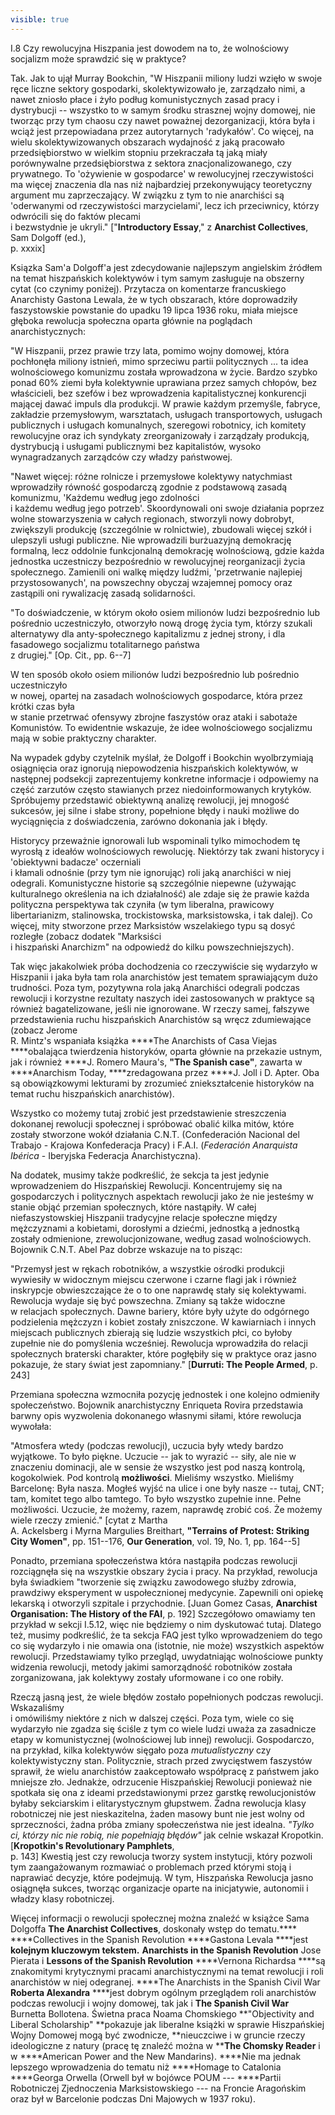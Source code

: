```yaml
---
visible: true
---
```


I.8 Czy rewolucyjna Hiszpania jest dowodem na to, że wolnościowy
socjalizm może sprawdzić się w praktyce?

Tak. Jak to ujął Murray Bookchin, \"W Hiszpanii miliony ludzi wzięło w
swoje ręce liczne sektory gospodarki, skolektywizowało je, zarządzało
nimi, a nawet zniosło płace i żyło podług komunistycznych zasad pracy i
dystrybucji -- wszystko to w samym środku strasznej wojny domowej, nie
tworząc przy tym chaosu czy nawet poważnej dezorganizacji, która była i
wciąż jest przepowiadana przez autorytarnych \'radykałów\'. Co więcej,
na wielu skolektywizowanych obszarach wydajność z jaką pracowało
przedsiębiorstwo w wielkim stopniu przekraczała tą jaką miały
porównywalne przedsiębiorstwa z sektora znacjonalizowanego, czy
prywatnego. To \'ożywienie w gospodarce\' w rewolucyjnej rzeczywistości
ma więcej znaczenia dla nas niż najbardziej przekonywujący teoretyczny
argument mu zaprzeczający. W związku z tym to nie anarchiści są
\'oderwanymi od rzeczywistości marzycielami\', lecz ich przeciwnicy,
którzy odwrócili się do faktów plecami\
i bezwstydnie je ukryli.\" \[\"**Introductory Essay**,\" z ****Anarchist
Collectives****, Sam Dolgoff (ed.),\
p. xxxix\]

Ksiązka Sam\'a Dolgoff\'a jest zdecydowanie najlepszym angielskim
źródłem na temat hiszpańskich kolektywów i tym samym zasługuje na
obszerny cytat (co czynimy poniżej). Przytacza on komentarze
francuskiego Anarchisty Gastona Lewala, że w tych obszarach, które
doprowadziły faszystowskie powstanie do upadku 19 lipca 1936 roku, miała
miejsce głęboka rewolucja społeczna oparta głównie na poglądach
anarchistycznych:

\"W Hiszpanii, przez prawie trzy lata, pomimo wojny domowej, która
pochłonęła miliony istnień, mimo sprzeciwu partii politycznych ... ta
idea wolnościowego komunizmu została wprowadzona w życie. Bardzo szybko
ponad 60% ziemi była kolektywnie uprawiana przez samych chłopów, bez
właścicieli, bez szefów i bez wprowadzenia kapitalistycznej konkurencji
mającej dawać impuls dla produkcji. W prawie każdym przemyśle, fabryce,
zakładzie przemysłowym, warsztatach, usługach transportowych, usługach
publicznych i usługach komunalnych, szeregowi robotnicy, ich komitety
rewolucyjne oraz ich syndykaty zreorganizowały i zarządzały produkcją,
dystrybucją i usługami publicznymi bez kapitalistów, wysoko
wynagradzanych zarządców czy władzy państwowej.

\"Nawet więcej: różne rolnicze i przemysłowe kolektywy natychmiast
wprowadziły równość gospodarczą zgodnie z podstawową zasadą komunizmu,
\'Każdemu według jego zdolności\
i każdemu według jego potrzeb\'. Skoordynowali oni swoje działania
poprzez wolne stowarzyszenia w całych regionach, stworzyli nowy
dobrobyt, zwiększyli produkcję (szczególnie w rolnictwie), zbudowali
więcej szkół i ulepszyli usługi publiczne. Nie wprowadzili burżuazyjną
demokrację formalną, lecz oddolnie funkcjonalną demokrację wolnościową,
gdzie każda jednostka uczestniczy bezpośrednio w rewolucyjnej
reorganizacji życia społecznego. Zamienili oni walkę między ludźmi,
\'przetrwanie najlepiej przystosowanych\', na powszechny obyczaj
wzajemnej pomocy oraz zastąpili oni rywalizację zasadą solidarności.

\"To doświadczenie, w którym około osiem milionów ludzi bezpośrednio lub
pośrednio uczestniczyło, otworzyło nową drogę życia tym, którzy szukali
alternatywy dla anty-społecznego kapitalizmu z jednej strony, i dla
fasadowego socjalizmu totalitarnego państwa\
z drugiej.\" \[Op. Cit., pp. 6--7\]

W ten sposób około osiem milionów ludzi bezpośrednio lub pośrednio
uczestniczyło\
w nowej, opartej na zasadach wolnościowych gospodarce, która przez
krótki czas była\
w stanie przetrwać ofensywy zbrojne faszystów oraz ataki i sabotaże
Komunistów. To ewidentnie wskazuje, że idee wolnościowego socjalizmu
mają w sobie praktyczny charakter.

Na wypadek gdyby czytelnik myślał, że Dolgoff i Bookchin wyolbrzymiają
osiągnięcia oraz ignorują niepowodzenia hiszpańskich kolektywów, w
następnej podsekcji zaprezentujemy konkretne informacje i odpowiemy na
część zarzutów często stawianych przez niedoinformowanych krytyków.
Spróbujemy przedstawić obiektywną analizę rewolucji, jej mnogość
sukcesów, jej silne i słabe strony, popełnione błędy i nauki możliwe do
wyciągnięcia z doświadczenia, zarówno dokonania jak i błędy.

Historycy przeważnie ignorowali lub wspominali tylko mimochodem tę
wyrosłą z ideałów wolnościowych rewolucję. Niektórzy tak zwani historycy
i \'obiektywni badacze\' oczerniali\
i kłamali odnośnie (przy tym nie ignorując) roli jaką anarchiści w niej
odegrali. Komunistyczne historie są szczególnie niepewne (używając
kulturalnego określenia na ich działalność) ale zdaje się że prawie
każda polityczna perspektywa tak czyniła (w tym liberalna, prawicowy
libertarianizm, stalinowska, trockistowska, marksistowska, i tak dalej).
Co więcej, mity stworzone przez Marksistów wszelakiego typu są dosyć
rozległe (zobacz dodatek \"Marksiści\
i hiszpański Anarchizm\" na odpowiedź do kilku powszechniejszych).

Tak więc jakakolwiek próba dochodzenia co rzeczywiście się wydarzyło w
Hiszpanii i jaka była tam rola anarchistów jest tematem sprawiającym
dużo trudności. Poza tym, pozytywna rola jaką Anarchiści odegrali
podczas rewolucji i korzystne rezultaty naszych idei zastosowanych w
praktyce są również bagatelizowane, jeśli nie ignorowane. W rzeczy
samej, fałszywe przedstawienia ruchu hiszpańskich Anarchistów są wręcz
zdumiewające (zobacz Jerome\
R. Mintz\'s wspaniała książka ****The Anarchists of Casa Viejas
****obalająca twierdzenia historyków, oparta głównie na przekazie
ustnym, jak i również ****J. Romero Maura's, **"The Spanish case"**,
zawarta w ****Anarchism Today, ****zredagowana przez ****J. Joll i D.
Apter. Oba są obowiązkowymi lekturami by zrozumieć zniekształcenie
historyków na temat ruchu hiszpańskich anarchistów).

Wszystko co możemy tutaj zrobić jest przedstawienie streszczenia
dokonanej rewolucji społecznej i spróbować obalić kilka mitów, które
zostały stworzone wokół działania C.N.T. (Confederación Nacional del
Trabajo - Krajowa Konfederacja Pracy) i F.A.I. (*Federación Anarquista
Ibérica* - Iberyjska Federacja Anarchistyczna).

Na dodatek, musimy także podkreślić, że sekcja ta jest jedynie
wprowadzeniem do Hiszpańskiej Rewolucji. Koncentrujemy się na
gospodarczych i politycznych aspektach rewolucji jako że nie jesteśmy w
stanie objąć przemian społecznych, które nastąpiły. W całej
niefaszystowskiej Hiszpanii tradycyjne relacje społeczne między
mężczyznami a kobietami, dorosłymi a dziećmi, jednostką a jednostką
zostały odmienione, zrewolucjonizowane, według zasad wolnościowych.
Bojownik C.N.T. Abel Paz dobrze wskazuje na to pisząc:

\"Przemysł jest w rękach robotników, a wszystkie ośrodki produkcji
wywiesiły w widocznym miejscu czerwone i czarne flagi jak i również
inskrypcje obwieszczające że o to one naprawdę stały się kolektywami.
Rewolucja wydaje się być powszechna. Zmiany są także widoczne\
w relacjach społecznych. Dawne bariery, które były użyte do odgórnego
podzielenia mężczyzn i kobiet zostały zniszczone. W kawiarniach i innych
miejscach publicznych zbierają się ludzie wszystkich płci, co byłoby
zupełnie nie do pomyślenia wcześniej. Rewolucja wprowadziła do relacji
społecznych braterski charakter, które pogłębiły się w praktyce oraz
jasno pokazuje, że stary świat jest zapomniany.\" \[****Durruti: The
People Armed****, p. 243\]

Przemiana społeczna wzmocniła pozycję jednostek i one kolejno odmieniły
społeczeństwo. Bojownik anarchistyczny Enriqueta Rovira przedstawia
barwny opis wyzwolenia dokonanego własnymi siłami, które rewolucja
wywołała:

\"Atmosfera wtedy (podczas rewolucji), uczucia były wtedy bardzo
wyjątkowe. To było piękne. Uczucie -- jak to wyrazić -- siły, ale nie w
znaczeniu dominacji, ale w sensie że wszystko jest pod naszą kontrolą,
kogokolwiek. Pod kontrolą **możliwości**. Mieliśmy wszystko. Mieliśmy
Barcelonę: Była nasza. Mogłeś wyjść na ulice i one były nasze -- tutaj,
CNT; tam, komitet tego albo tamtego. To było wszystko zupełnie inne.
Pełne możliwości. Uczucie, że możemy, razem, naprawdę zrobić coś. Że
możemy wiele rzeczy zmienić.\" \[cytat z Martha\
A. Ackelsberg i Myrna Margulies Breithart, **"Terrains of Protest:
Striking City Women"**, pp. 151--176, ****Our Generation****, vol. 19,
No. 1, pp. 164--5\]

Ponadto, przemiana społeczeństwa która nastąpiła podczas rewolucji
rozciągnęła się na wszystkie obszary życia i pracy. Na przykład,
rewolucja była świadkiem \"tworzenie się związku zawodowego służby
zdrowia, prawdziwy eksperyment w uspołecznionej medycynie. Zapewnili oni
opiekę lekarską i otworzyli szpitale i przychodnie. \[Juan Gomez Casas,
****Anarchist Organisation: The History of the FAI****, p. 192\]
Szczegółowo omawiamy ten przykład w sekcji I.5.12, więc nie będziemy o
nim dyskutować tutaj. Dlatego też, musimy podkreślić, że ta sekcja FAQ
jest tylko wprowadzeniem do tego co się wydarzyło i nie omawia ona
(istotnie, nie może) wszystkich aspektów rewolucji. Przedstawiamy tylko
przegląd, uwydatniając wolnościowe punkty widzenia rewolucji, metody
jakimi samorządność robotników została zorganizowana, jak kolektywy
zostały uformowane i co one robiły.

Rzeczą jasną jest, że wiele błędów zostało popełnionych podczas
rewolucji. Wskazaliśmy\
i omówiliśmy niektóre z nich w dalszej części. Poza tym, wiele co się
wydarzyło nie zgadza się ściśle z tym co wiele ludzi uważa za zasadnicze
etapy w komunistycznej (wolnościowej lub innej) rewolucji. Gospodarczo,
na przykład, kilka kolektywów sięgało poza *mutualistyczny* czy
kolektywistyczny stan. Politycznie, strach przed zwycięstwem faszystów
sprawił, że wielu anarchistów zaakceptowało współpracę z państwem jako
mniejsze zło. Jednakże, odrzucenie Hiszpańskiej Rewolucji ponieważ nie
spotkała się ona z ideami przedstawionymi przez garstkę rewolucjonistów
byłaby sekciarskim i elitarystycznym głupstwem. Żadna rewolucja klasy
robotniczej nie jest nieskazitelna, żaden masowy bunt nie jest wolny od
sprzeczności, żadna próba zmiany społeczeństwa nie jest idealna.
*\"Tylko ci, którzy nic nie robią, nie popełniają błędów\"* jak celnie
wskazał Kropotkin. \[****Kropotkin's Revolutionary Pamphlets****,\
p. 143\] Kwestią jest czy rewolucja tworzy system instytucji, który
pozwoli tym zaangażowanym rozmawiać o problemach przed którymi stoją i
naprawiać decyzje, które podejmują. W tym, Hiszpańska Rewolucja jasno
osiągnęła sukces, tworząc organizacje oparte na inicjatywie, autonomii i
władzy klasy robotniczej.

Więcej informacji o rewolucji społecznej można znaleźć w książce Sama
Dolgoffa ****The Anarchist Collectives****, doskonały wstęp do
tematu.**** ****Collectives in the Spanish Revolution ****Gastona Levala
****jest ****kolejnym kluczowym tekstem.**** ****Anarchists in the
Spanish Revolution**** Jose Pierata i ****Lessons of the Spanish
Revolution**** ****Vernona Richardsa ****są znakomitymi krytycznymi
pracami anarchistycznymi na temat rewolucji i roli anarchistów w niej
odegranej. ****The Anarchists in the Spanish Civil War ****Roberta
Alexandra**** ****jest dobrym ogólnym przeglądem roli anarchistów
podczas rewolucji i wojny domowej, tak jak i ****The Spanish Civil
War**** Burnetta Bollotena. Świetna praca Noama Chomskiego
**"Objectivity and Liberal Scholarship" **pokazuje jak liberalne książki
w sprawie Hiszpańskiej Wojny Domowej mogą być zwodnicze, **nieuczciwe i
w gruncie rzeczy ideologiczne z natury (pracę tę znaleźć można w
******The Chomsky Reader**** i w ****American Power and the New
Mandarins). ****Nie ma jednak lepszego wprowadzenia do tematu niż
****Homage to Catalonia ****Georga Orwella (Orwell był w bojówce POUM
--- ****Partii Robotniczej Zjednoczenia Marksistowskiego --- na Froncie
Aragońskim oraz był w Barcelonie podczas Dni Majowych w 1937 roku).
